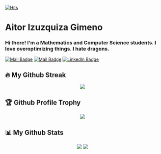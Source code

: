 <!-- <a href="#"><img width="100%" height="auto" src="https://i.imgur.com/iXuL1HG.png" height="175px"/></a>
 -->
[![Hits](https://hits.seeyoufarm.com/api/count/incr/badge.svg?url=https%3A%2F%2Fgithub.com%2Ftiantianana&count_bg=%23EB8B10&title_bg=%23684327&icon=&icon_color=%23c33&title=VISIT&edge_flat=false)](https://github.com/tiantianana)


<h1 style="align:center; justify-content:center">Aitor Izuzquiza Gimeno</h1>
<h3 style="align:center; justify-content:center">Hi there! I'm a Mathematics and Computer Science students. I love overoptimizing things. I hate dragons.</h3>

[![Mail Badge](https://img.shields.io/badge/Mail1-9c38d1?style=flat&logo=Gmail&logoColor=white)](mailto:aitor.izuzquiza@gmail.com)
[![Mail Badge](https://img.shields.io/badge/Mail2-9c38d1?style=flat&logo=Gmail&logoColor=white)](mailto:100428965@alumnos.uc3m.es)
[![LinkedIn Badge](https://img.shields.io/badge/Linkedin-9c38d1?style=flat&logo=LinkedIn&logoColor=white)](linkedin.com/in/aitorizuzquiza)

## 🔥 My Github Streak
<p align="center">
    <img src="https://github-readme-streak-stats.herokuapp.com/?user=Skaidus&theme=dark&hide_border=true" />
</p>

## 🏆 Github Profile Trophy
<p align="center">
    <img src="https://github-profile-trophy.vercel.app/?username=Skaidus&theme=darkhub&margin-w=15&row=1&no-frame=true" />
</p>

## 📊 My Github Stats

<p align="center">
    <img src="https://github-readme-stats.vercel.app/api?username=Skaidus&count_private=true&hide_border=true&card_width=300&show_icons=true&theme=tokyonight&hide=["contribs","prs"]"/>
   <!--<img src="https://github-readme-stats.vercel.app/api/top-langs/?username=Skaidus&layout=compact&hide_border=true&card_width=400&langs_count=10&theme=tokyonight"/>
</p>-->

<img src="https://activity-graph.herokuapp.com/graph?username=Skaidus&theme=react-dark&hide_border=true" />
